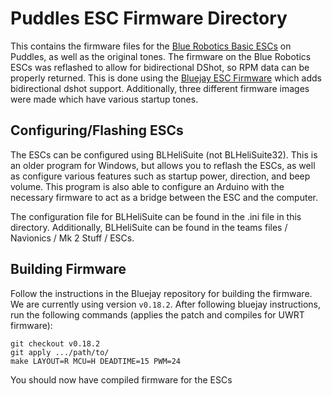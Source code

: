 # Puddles ESC Firmware Directory

This contains the firmware files for the [Blue Robotics Basic ESCs](https://bluerobotics.com/store/thrusters/speed-controllers/besc30-r3/)
on Puddles, as well as the original tones. The firmware on the Blue Robotics ESCs was reflashed to allow for bidirectional
DShot, so RPM data can be properly returned. This is done using the [Bluejay ESC Firmware](https://github.com/bird-sanctuary/bluejay/)
which adds bidirectional dshot support. Additionally, three different firmware images were made which have various startup
tones.

## Configuring/Flashing ESCs

The ESCs can be configured using BLHeliSuite (not BLHeliSuite32). This is an older program for Windows, but allows you
to reflash the ESCs, as well as configure various features such as startup power, direction, and beep volume. This program
is also able to configure an Arduino with the necessary firmware to act as a bridge between the ESC and the computer.

The configuration file for BLHeliSuite can be found in the .ini file in this directory. Additionally, BLHeliSuite can
be found in the teams files / Navionics / Mk 2 Stuff / ESCs.

## Building Firmware

Follow the instructions in the Bluejay repository for building the firmware. We are currently using version `v0.18.2`.
After following bluejay instructions, run the following commands (applies the patch and compiles for UWRT firmware):

    git checkout v0.18.2
    git apply .../path/to/
    make LAYOUT=R MCU=H DEADTIME=15 PWM=24

You should now have compiled firmware for the ESCs
